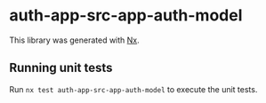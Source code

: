 # auth-app-src-app-auth-model

This library was generated with [Nx](https://nx.dev).

## Running unit tests

Run `nx test auth-app-src-app-auth-model` to execute the unit tests.
